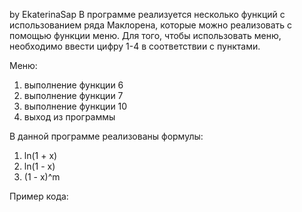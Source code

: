 by EkaterinaSap
В программе реализуется несколько функций с использованием ряда Маклорена, которые можно реализовать с помощью функции меню. Для того, чтобы использовать меню, необходимо ввести цифру 1-4 в соответствии с пунктами. 

Меню:
1) выполнение функции 6
2) выполнение функции 7
3) выполнение функции 10
4) выход из программы

В данной программе реализованы формулы:
1) ln(1 + x)
2) ln(1 - x)
3) (1 - x)^m

Пример кода:
